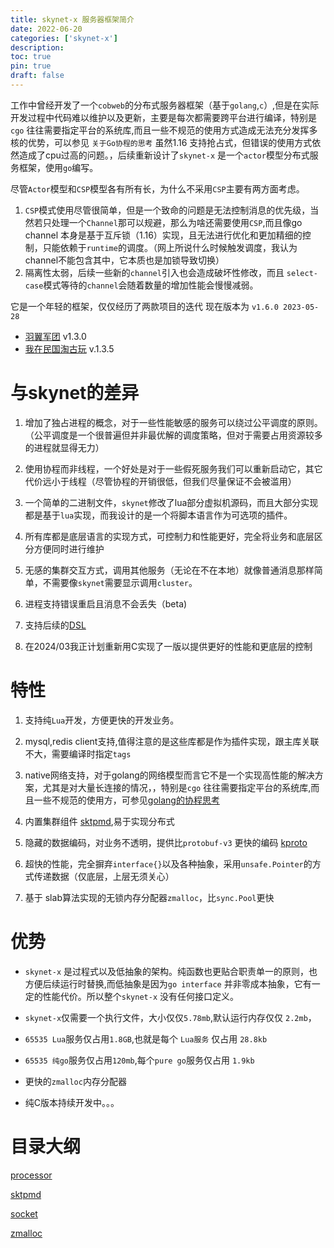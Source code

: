 ```yaml
---
title: skynet-x 服务器框架简介
date: 2022-06-20
categories: ['skynet-x']
description: 
toc: true
pin: true
draft: false
---
```



工作中曾经开发了一个`cobweb`的分布式服务器框架（基于`golang`,`c`）,但是在实际开发过程中代码难以维护以及更新，主要是每次都需要跨平台进行编译，特别是`cgo` 往往需要指定平台的系统库,而且一些不规范的使用方式造成无法充分发挥多核的优势，可以参见 `关于Go协程的思考` 虽然1.16 支持抢占式，但错误的使用方式依然造成了cpu过高的问题。，后续重新设计了`skynet-x` 是一个`actor`模型分布式服务框架，使用`go`编写。

尽管`Actor`模型和`CSP`模型各有所有长，为什么不采用`CSP`主要有两方面考虑。

1. `CSP`模式使用尽管很简单，但是一个致命的问题是无法控制消息的优先级，当然若只处理一个`Channel`那可以规避，那么为啥还需要使用`CSP`,而且像go channel 本身是基于互斥锁（1.16）实现，且无法进行优化和更加精细的控制，只能依赖于`runtime`的调度。（网上所说什么时候触发调度，我认为channel不能包含其中，它本质也是加锁导致切换）
2. 隔离性太弱，后续一些新的`channel`引入也会造成破坏性修改，而且 `select-case`模式等待的`channel`会随着数量的增加性能会慢慢减弱。

它是一个年轻的框架，仅仅经历了两款项目的迭代 现在版本为 `v1.6.0 2023-05-28` 
- [羽翼军团](https://www.taptap.cn/app/229839) v1.3.0
- [我在民国淘古玩](https://www.taptap.cn/app/215934) v.1.3.5


# 与skynet的差异

1. 增加了独占进程的概念，对于一些性能敏感的服务可以绕过公平调度的原则。（公平调度是一个很普遍但并非最优解的调度策略，但对于需要占用资源较多的进程就显得无力）

2. 使用协程而非线程，一个好处是对于一些假死服务我们可以重新启动它，其它代价远小于线程（尽管协程的开销很低，但我们尽量保证不会被滥用）

3. 一个简单的二进制文件，`skynet`修改了lua部分虚拟机源码，而且大部分实现都是基于`lua`实现，而我设计的是一个将脚本语言作为可选项的插件。

4. 所有库都是底层语言的实现方式，可控制力和性能更好，完全将业务和底层区分方便同时进行维护

5. 无感的集群交互方式，调用其他服务（无论在不在本地）就像普通消息那样简单，不需要像`skynet`需要显示调用`cluster`。

6. 进程支持错误重启且消息不会丢失（beta)

6. 支持后续的[DSL](/post/typelang/0)

7. 在2024/03我正计划重新用C实现了一版以提供更好的性能和更底层的控制



<!--more-->


# 特性
  1. 支持纯`Lua`开发，方便更快的开发业务。

  2. mysql,redis client支持,值得注意的是这些库都是作为插件实现，跟主库关联不大，需要编译时指定`tags`

  3. native网络支持，对于golang的网络模型而言它不是一个实现高性能的解决方案，尤其是对大量长连接的情况，，特别是`cgo` 往往需要指定平台的系统库,而且一些不规范的使用方，可参见[golang的协程思考](/post/language/go/goroutine)

  4. 内置集群组件 [sktpmd](/post/skynet-x/sktpmd),易于实现分布式

  5. 隐藏的数据编码，对业务不透明，提供比`protobuf-v3` 更快的编码 [kproto](/post/kproto)

  6. 超快的性能，完全摒弃`interface{}`以及各种抽象，采用`unsafe.Pointer`的方式传递数据（仅底层，上层无须关心）

  7. 基于 slab算法实现的无锁内存分配器`zmalloc`，比`sync.Pool`更快


# 优势

+ `skynet-x` 是过程式以及低抽象的架构。纯函数也更贴合职责单一的原则，也方便后续运行时替换,而低抽象是因为`go interface` 并非零成本抽象，它有一定的性能代价。所以整个`skynet-x` 没有任何接口定义。

+ `skynet-x`仅需要一个执行文件，大小仅仅`5.78mb`,默认运行内存仅仅 `2.2mb`，

+ `65535 Lua`服务仅占用`1.8GB`,也就是每个 `Lua服务` 仅占用 `28.8kb`

+ `65535 纯go`服务仅占用`120mb`,每个`pure go`服务仅占用 `1.9kb`

+ 更快的`zmalloc`内存分配器

+ 纯C版本持续开发中。。。



# 目录大纲

[processor](/post/skynet/1)

[sktpmd](/post/skynet/3)

[socket](/post/skynet/4)

[zmalloc](/post/skynet/5)



